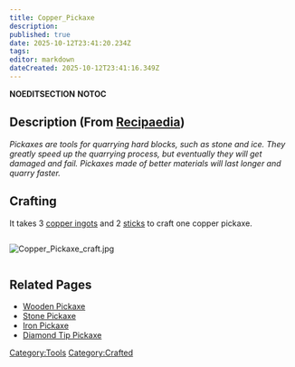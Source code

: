 ```yaml
---
title: Copper_Pickaxe
description: 
published: true
date: 2025-10-12T23:41:20.234Z
tags: 
editor: markdown
dateCreated: 2025-10-12T23:41:16.349Z
---
```


__NOEDITSECTION__ __NOTOC__

## Description (From [Recipaedia](.. "wikilink"))

*Pickaxes are tools for quarrying hard blocks, such as stone and ice.
They greatly speed up the quarrying process, but eventually they will
get damaged and fail. Pickaxes made of better materials will last longer
and quarry faster.*

## Crafting

It takes 3 [copper ingots](Copper_Ingot "wikilink") and 2
[sticks](Stick "wikilink") to craft one copper pickaxe.

<div style="overflow: hidden">

![Copper_Pickaxe_craft.jpg](Copper_Pickaxe_craft.jpg
"Copper_Pickaxe_craft.jpg")

</div>

## Related Pages

  - [Wooden Pickaxe](Wooden_Pickaxe.md "wikilink")
  - [Stone Pickaxe](Stone_Pickaxe.md "wikilink")
  - [Iron Pickaxe](Iron_Pickaxe.md "wikilink")
  - [Diamond Tip Pickaxe](Diamond_Tip_Pickaxe.md "wikilink")

[Category:Tools](Category:Tools "wikilink")
[Category:Crafted](Category:Crafted "wikilink")